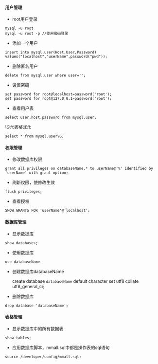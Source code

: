 #### **用户管理**

* root用户登录

```
mysql -u root
mysql -u root -p //使用密码登录
```

* 添加一个用户

```
insert into mysql.user(Host,User,Password) values("localhost","userName",password("pwd"));
```

* 删除匿名用户

```
delete from mysql.user where user='';
```

* 设置密码

```
set password for root@localhost=password('root');
set password for root@127.0.0.1=password('root');
```

* 查看用户表

```
select user,host,password from mysql.user;
```

_\G代表格式化_

```
select * from mysql.user\G;
```

#### **权限管理**

* 修改数据库权限

```
grant all privileges on databaseName.* to userName@'%' identified by 'userName' with grant option;
```

* 刷新权限，使修改生效

```
flush privileges;
```

* 查看授权

```
SHOW GRANTS FOR 'userName'@'localhost';
```

#### 数据库管理

* 显示数据库

```
show databases;
```

* 使用数据库

```
use databaseName
```

* 创建数据库databaseName

  create database `databaseName` default character set utf8 collate utf8\_general\_ci;

* 删除数据库

```
drop database 'databaseName';
```

#### 表格管理

* 显示数据库中的所有数据表

```
show tables;
```

* 应用数据库脚本，mmall.sql中都是操作表的sql语句

```
source /developer/config/mmall.sql;
```



